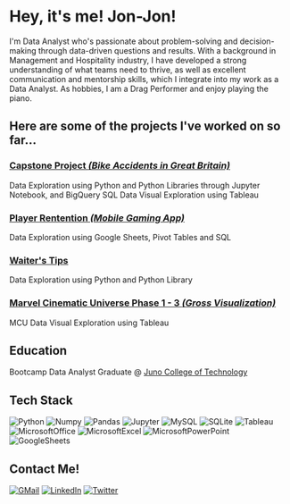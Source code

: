 # Hey, it's me! Jon-Jon!
I'm Data Analyst who's passionate about problem-solving and decision-making through data-driven questions and results. With a background in Management and Hospitality industry, I have developed a strong understanding of what teams need to thrive, as well as excellent communication and mentorship skills, which I integrate into my work as a Data Analyst. As hobbies, I am a Drag Performer and enjoy playing the piano.

## Here are some of the projects I've worked on so far...

### [Capstone Project <i>(Bike Accidents in Great Britain)</i>](https://github.com/riconoll/CapstoneProject)
Data Exploration using Python and Python Libraries through Jupyter Notebook, and BigQuery SQL
Data Visual Exploration using Tableau 

### [Player Rentention <i>(Mobile Gaming App)</i>](https://github.com/riconoll/PlayerRentention_Analysis)
Data Exploration using Google Sheets, Pivot Tables and SQL

### [Waiter's Tips](https://github.com/riconoll/WaiterTips)
Data Exploration using Python and Python Library

### [Marvel Cinematic Universe Phase 1 - 3 <i>(Gross Visualization)</i>](https://github.com/riconoll/MCU_Analysis)  
MCU Data Visual Exploration using Tableau  

## Education
Bootcamp Data Analyst Graduate @ [Juno College of Technology](https://junocollege.com/bootcamp/data-analytics/)

## Tech Stack
![Python](https://img.shields.io/badge/python-3670A0?style=for-the-badge&logo=python&logoColor=ffdd54)
![Numpy](https://img.shields.io/badge/Numpy-777BB4?style=for-the-badge&logo=numpy&logoColor=white)
![Pandas](https://img.shields.io/badge/Pandas-2C2D72?style=for-the-badge&logo=pandas&logoColor=white)
![Jupyter](https://img.shields.io/badge/Jupyter-F37626.svg?&style=for-the-badge&logo=Jupyter&logoColor=white)
![MySQL](https://img.shields.io/badge/mysql-%2300000f.svg?style=for-the-badge&logo=mysql&logoColor=white)
![SQLite](https://img.shields.io/badge/sqlite-%2307405e.svg?style=for-the-badge&logo=sqlite&logoColor=white)
![Tableau](https://img.shields.io/badge/Tableau-E97627?style=for-the-badge&logo=Tableau&logoColor=white)
![MicrosoftOffice](https://img.shields.io/badge/Microsoft_Office-D83B01?style=for-the-badge&logo=microsoft-office&logoColor=white)
![MicrosoftExcel](https://img.shields.io/badge/Microsoft_Excel-217346?style=for-the-badge&logo=microsoft-excel&logoColor=white)
![MicrosoftPowerPoint](https://img.shields.io/badge/Microsoft_PowerPoint-B7472A?style=for-the-badge&logo=microsoft-powerpoint&logoColor=white)
![GoogleSheets](https://img.shields.io/badge/Google%20Sheets-34A853?style=for-the-badge&logo=google-sheets&logoColor=white)  

## Contact Me!
[![GMail](https://img.shields.io/badge/Gmail-D14836?style=for-the-badge&logo=gmail&logoColor=white)](mailto:jonjon.riconoll@gmail.com)
[![LinkedIn](https://img.shields.io/badge/LinkedIn-0077B5?style=for-the-badge&logo=linkedin&logoColor=white)](linkedin.com/in/riconoll)
[![Twitter](https://img.shields.io/badge/Twitter-1DA1F2?style=for-the-badge&logo=twitter&logoColor=white)](https://twitter.com/RicoNoll)



<!--
**riconoll/riconoll** is a ✨ _special_ ✨ repository because its `README.md` (this file) appears on your GitHub profile.

Here are some ideas to get you started:

- 🔭 I’m currently working on ...
- 🌱 I’m currently learning ...
- 👯 I’m looking to collaborate on ...
- 🤔 I’m looking for help with ...
- 💬 Ask me about ...
- 📫 How to reach me: ...
- 😄 Pronouns: ...
- ⚡ Fun fact: ...
-->
